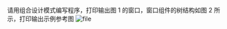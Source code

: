 请用组合设计模式编写程序，打印输出图 1 的窗口，窗口组件的树结构如图 2 所示，打印输出示例参考图
![file](http://www.80soho.com/wp-content/uploads/2020/06/image-1593006680912.png)
